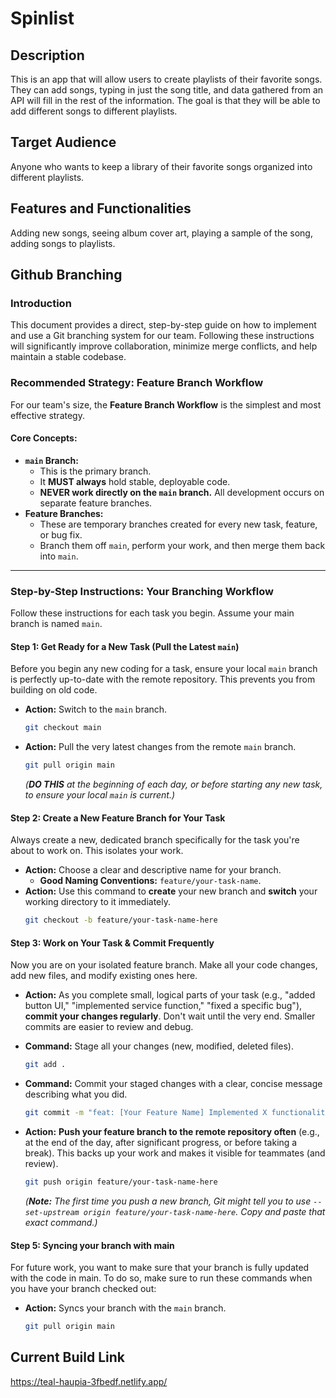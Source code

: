 # Spinlist
## Description
This is an app that will allow users to create playlists of their favorite songs. They can add songs, typing in just the song title, and data gathered from an API will fill in the rest of the information. The goal is that they will be able to add different songs to different playlists.
## Target Audience
Anyone who wants to keep a library of their favorite songs organized into different playlists.
## Features and Functionalities
Adding new songs, seeing album cover art, playing a sample of the song, adding songs to playlists.
## Github Branching

### Introduction

This document provides a direct, step-by-step guide on how to implement and use a Git branching system for our team. Following these instructions will significantly improve collaboration, minimize merge conflicts, and help maintain a stable codebase.

### Recommended Strategy: Feature Branch Workflow

For our team's size, the **Feature Branch Workflow** is the simplest and most effective strategy.

#### Core Concepts:

* **`main` Branch:**
    * This is the primary branch.
    * It **MUST always** hold stable, deployable code.
    * **NEVER work directly on the `main` branch.** All development occurs on separate feature branches.
* **Feature Branches:**
    * These are temporary branches created for every new task, feature, or bug fix.
    * Branch them off `main`, perform your work, and then merge them back into `main`.

---

### Step-by-Step Instructions: Your Branching Workflow

Follow these instructions for each task you begin. Assume your main branch is named `main`.

#### **Step 1: Get Ready for a New Task (Pull the Latest `main`)**

Before you begin any new coding for a task, ensure your local `main` branch is perfectly up-to-date with the remote repository. This prevents you from building on old code.

* **Action:** Switch to the `main` branch.
    ```bash
    git checkout main
    ```
* **Action:** Pull the very latest changes from the remote `main` branch.
    ```bash
    git pull origin main
    ```
    *(**DO THIS** at the beginning of each day, or before starting any new task, to ensure your local `main` is current.)*

#### **Step 2: Create a New Feature Branch for Your Task**

Always create a new, dedicated branch specifically for the task you're about to work on. This isolates your work.

* **Action:** Choose a clear and descriptive name for your branch.
    * **Good Naming Conventions:** `feature/your-task-name`.
* **Action:** Use this command to **create** your new branch and **switch** your working directory to it immediately.
    ```bash
    git checkout -b feature/your-task-name-here
    ```

#### **Step 3: Work on Your Task & Commit Frequently**

Now you are on your isolated feature branch. Make all your code changes, add new files, and modify existing ones here.

* **Action:** As you complete small, logical parts of your task (e.g., "added button UI," "implemented service function," "fixed a specific bug"), **commit your changes regularly**. Don't wait until the very end. Smaller commits are easier to review and debug.
* **Command:** Stage all your changes (new, modified, deleted files).
    ```bash
    git add .
    ```
* **Command:** Commit your staged changes with a clear, concise message describing what you did.
    ```bash
    git commit -m "feat: [Your Feature Name] Implemented X functionality"
    ```

* **Action:** **Push your feature branch to the remote repository often** (e.g., at the end of the day, after significant progress, or before taking a break). This backs up your work and makes it visible for teammates (and review).
    ```bash
    git push origin feature/your-task-name-here
    ```
    *(**Note:** The first time you push a new branch, Git might tell you to use `--set-upstream origin feature/your-task-name-here`. Copy and paste that exact command.)*

#### **Step 5: Syncing your branch with main**
For future work, you want to make sure that your branch is fully updated with the code in main. To do so, make sure to run these commands when you have your branch checked out:
* **Action:** Syncs your branch with the `main` branch.
    ```bash
    git pull origin main
    ```

## Current Build Link
https://teal-haupia-3fbedf.netlify.app/